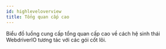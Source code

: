 ```yaml
---
id: highleveloverview
title: Tổng quan cấp cao
---
```

Biểu đồ luồng cung cấp tổng quan cấp cao về cách hệ sinh thái WebdriverIO tương tác với các gói cốt lõi.

<CreateFlowcharts id='highleveloverview' />